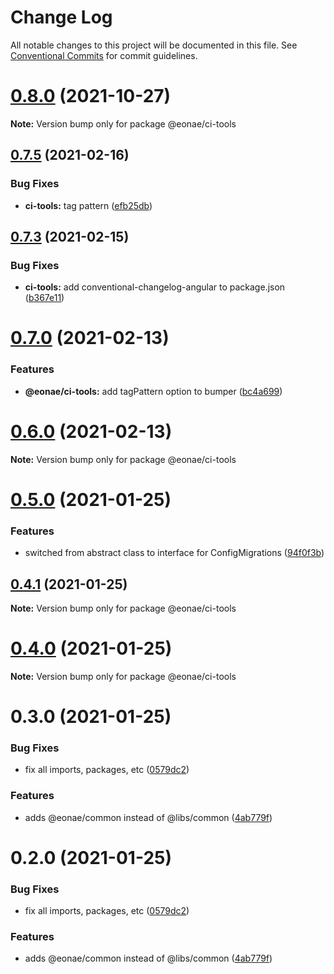 # Change Log

All notable changes to this project will be documented in this file.
See [Conventional Commits](https://conventionalcommits.org) for commit guidelines.

# [0.8.0](https://github.com/eonae/nodejs-toolbox/compare/v0.7.9...v0.8.0) (2021-10-27)

**Note:** Version bump only for package @eonae/ci-tools





## [0.7.5](https://github.com/eonae/nodejs-toolbox/compare/v0.7.4...v0.7.5) (2021-02-16)


### Bug Fixes

* **ci-tools:** tag pattern ([efb25db](https://github.com/eonae/nodejs-toolbox/commit/efb25db44a750c85f9779411d9221c79e7698cf0))





## [0.7.3](https://github.com/eonae/nodejs-toolbox/compare/v0.7.2...v0.7.3) (2021-02-15)


### Bug Fixes

* **ci-tools:** add conventional-changelog-angular to package.json ([b367e11](https://github.com/eonae/nodejs-toolbox/commit/b367e11d79c9e49800d13d0f62c294fe7887e086))





# [0.7.0](https://github.com/eonae/nodejs-toolbox/compare/v0.6.0...v0.7.0) (2021-02-13)


### Features

* **@eonae/ci-tools:** add tagPattern option to bumper ([bc4a699](https://github.com/eonae/nodejs-toolbox/commit/bc4a6999ab3887592dac3ca0ced81e6c0fc7cc18))





# [0.6.0](https://github.com/eonae/nodejs-toolbox/compare/v0.5.0...v0.6.0) (2021-02-13)

**Note:** Version bump only for package @eonae/ci-tools





# [0.5.0](https://github.com/eonae/nodejs-toolbox/compare/v0.4.1...v0.5.0) (2021-01-25)


### Features

* switched from abstract class to interface for ConfigMigrations ([94f0f3b](https://github.com/eonae/nodejs-toolbox/commit/94f0f3bd65037d2d95d13b038125f2955711c02a))





## [0.4.1](https://github.com/eonae/nodejs-toolbox/compare/v0.4.0...v0.4.1) (2021-01-25)

**Note:** Version bump only for package @eonae/ci-tools





# [0.4.0](https://github.com/eonae/nodejs-toolbox/compare/v0.3.0...v0.4.0) (2021-01-25)

**Note:** Version bump only for package @eonae/ci-tools





# 0.3.0 (2021-01-25)


### Bug Fixes

* fix all imports, packages, etc ([0579dc2](https://github.com/eonae/nodejs-toolbox/commit/0579dc2ec3d5b2a58384a25783353446ab375c3d))


### Features

* adds @eonae/common instead of @libs/common ([4ab779f](https://github.com/eonae/nodejs-toolbox/commit/4ab779fb488042756fd232a5bf7256768b33d7e7))





# 0.2.0 (2021-01-25)


### Bug Fixes

* fix all imports, packages, etc ([0579dc2](https://github.com/eonae/nodejs-toolbox/commit/0579dc2ec3d5b2a58384a25783353446ab375c3d))


### Features

* adds @eonae/common instead of @libs/common ([4ab779f](https://github.com/eonae/nodejs-toolbox/commit/4ab779fb488042756fd232a5bf7256768b33d7e7))
